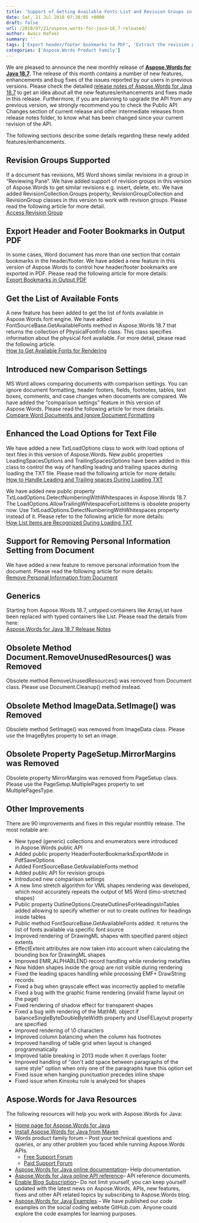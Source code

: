```yaml
---
title: 'Support of Getting Available Fonts List and Revision Groups in Aspose.Words for Java 18.7'
date: Sat, 21 Jul 2018 07:38:05 +0000
draft: false
url: /2018/07/21/aspose.words-for-java-18.7-released/
author: Awais Hafeez
summary: ''
tags: ['Export header/footer bookmarks to PDF', 'Extract the revision groups from the Word', 'Get the list of available fonts in Word']
categories: ['Aspose.Words Product Family']
---
```


We are pleased to announce the new monthly release of [**Aspose.Words for Java 18.7**][1]. The release of this month contains a number of new features, enhancements and bug fixes of the issues reported by our users in previous versions. Please check the detailed [release notes of Aspose.Words for Java 18.7][2] to get an idea about all the new features/enhancements and fixes made in this release. Furthermore, if you are planning to upgrade the API from any previous version, we strongly recommend you to check the Public API Changes section of current release and other intermediate releases from release notes folder, to know what has been changed since your current revision of the API.

The following sections describe some details regarding these newly added features/enhancements.

## Revision Groups Supported

If a document has revisions, MS Word shows similar revisions in a group in “Reviewing Pane”. We have added support of revision groups in this version of Aspose.Words to get similar revisions e.g. insert, delete, etc. We have added RevisionCollection.Groups property, RevisionGroupCollection and RevisionGroup classes in this version to work with revision groups. Please read the following article for more detail.  
[Access Revision Group][3]

## Export Header and Footer Bookmarks in Output PDF

In some cases, Word document has more than one section that contain bookmarks in the header/footer. We have added a new feature in this version of Aspose.Words to control how header/footer bookmarks are exported in PDF. Please read the following article for more details:  
[Export Bookmarks in Output PDF][4]

## Get the List of Available Fonts

A new feature has been added to get the list of fonts available in Aspose.Words font engine. We have added FontSourceBase.GetAvailableFonts method in Aspose.Words 18.7 that returns the collection of PhysicalFontInfo class. This class specifies information about the physical font available. For more detail, please read the following article.  
[How to Get Available Fonts for Rendering][5]

## Introduced new Comparison Settings

MS Word allows comparing documents with comparison settings. You can ignore document formatting, header footers, fields, footnotes, tables, text boxes, comments, and case changes when documents are compared. We have added the “comparison settings” feature in this version of Aspose.Words. Please read the following article for more details.  
[Compare Word Documents and Ignore Document Formatting][6]

## Enhanced the Load Options for Text File

We have added a new TxtLoadOptions class to work with load options of text files in this version of Aspose.Words. New public properties LeadingSpacesOptions and TrailingSpacesOptions have been added in this class to control the way of handling leading and trailing spaces during loading the TXT file. Please read the following article for more details:  
[How to Handle Leading and Trailing spaces During Loading TXT][7]

We have added new public property TxtLoadOptions.DetectNumberingWithWhitespaces in Aspose.Words 18.7. The LoadOptions.AllowTrailingWhitespaceForListItems is obsolete property now. Use TxtLoadOptions.DetectNumberingWithWhitespaces property instead of it. Please refer to the following article for more details:  
[How List Items are Recognized During Loading TXT][8]

## Support for Removing Personal Information Setting from Document

We have added a new feature to remove personal information from the document. Please read the following article for more details:  
[Remove Personal Information from Document][9]

## Generics

Starting from Aspose.Words 18.7, untyped containers like ArrayList have been replaced with typed containers like List. Please read the details from here:  
[Aspose.Words for Java 18.7 Release Notes][10]

## Obsolete Method Document.RemoveUnusedResources() was Removed

Obsolete method RemoveUnusedResources() was removed from Document class. Please use Document.Cleanup() method instead.

## Obsolete Method ImageData.SetImage() was Removed

Obsolete method SetImage() was removed from ImageData class. Please use the ImageBytes property to set an image.

## Obsolete Property PageSetup.MirrorMargins was Removed

Obsolete property MirrorMargins was removed from PageSetup class. Please use the PageSetup.MultiplePages property to set MultiplePagesType.

## Other Improvements

There are 90 improvements and fixes in this regular monthly release. The most notable are:

*   New typed (generic) collections and enumerators were introduced in Aspose.Words public API
*   Added public property HeaderFooterBookmarksExportMode in PdfSaveOptions 
*   Added FontSourceBase.GetAvailableFonts method 
*   Added public API for revision groups 
*   Introduced new comparison settings 
*   A new limo stretch algorithm for VML shapes rendering was developed, which most accurately repeats the output of MS Word (limo-stretched shapes)
*   Public property OutlineOptions.CreateOutlinesForHeadingsInTables added allowing to specify whether or not to create outlines for headings inside tables
*   Public method FontSourceBase.GetAvailableFonts added. It returns the list of fonts available via specific font source
*   Improved rendering of DrawingML shapes with specified parent object extents
*   EffectExtent attributes are now taken into account when calculating the bounding box for DrawingML shapes
*   Improved EMR\_ALPHABLEND record handling while rendering metafiles
*   Now hidden shapes inside the group are not visible during rendering
*   Fixed the leading spaces handling while processing EMF+ DrawString records
*   Fixed a bug when grayscale effect was incorrectly applied to metafile
*   Fixed a bug with the graphic frame rendering (invalid frame layout on the page)
*   Fixed rendering of shadow effect for transparent shapes
*   Fixed a bug with rendering of the MathML object if balanceSingleByteDoubleByteWidth property and UseFELayout property are specified
*   Improved rendering of \\0 characters
*   Improved column balancing when the column has footnotes
*   Improved handling of table grid when layout is changed programmatically
*   Improved table breaking in 2013 mode when it overlaps footer
*   Improved handling of "don't add space between paragraphs of the same style" option when only one of the paragraphs have this option set
*   Fixed issue when hanging punctuation precedes inline shape
*   Fixed issue when Kinsoku rule is analyzed for shapes

## Aspose.Words for Java Resources

The following resources will help you work with Aspose.Words for Java:

*   [Home page for Aspose.Words for Java][11]
*   [Install Aspose.Words for Java from Maven][12]
*   Words product family forum – Post your technical questions and queries, or any other problem you faced while running Aspose.Words APIs.
    *   [Free Support Forum][13]
    *   [Paid Support Forum][14]
*   [Aspose.Words for Java online documentation][15]– Help documentation.
*   [Aspose.Words for Java online API reference][16]– API reference documents.
*   [Enable Blog Subscription][17]– Do not limit yourself, you can keep yourself updated with the latest news on Aspose.Words, APIs, new features, fixes and other API related topics by subscribing to Aspose.Words blog.
*   [Aspose.Words for Java Examples][18] – We have published our code examples on the social coding website GitHub.com. Anyone could explore the code examples for learning purposes.




[1]: https://artifact.aspose.com/webapp/#/artifacts/browse/tree/General/repo/com/aspose/aspose-words
[2]: https://docs.aspose.com/display/wordsjava/Aspose.Words+for+Java+18.7+Release+Notes
[3]: https://docs.aspose.com/display/wordsjava/Working+with+Document#WorkingwithDocument-AccessRevisionGroup
[4]: https://docs.aspose.com/display/wordsjava/Rendering#Rendering-ExportBookmarksinOutputPDF
[5]: https://docs.aspose.com/display/wordsjava/True+Type+Fonts#TrueTypeFonts-HowtoGetAvailableFontsforRendering
[6]: https://docs.aspose.com/display/wordsjava/How+to+Compare+Two+Word+Documents#HowtoCompareTwoWordDocuments-CompareWordDocumentsandIgnoreDocumentFormatting
[7]: https://docs.aspose.com/display/wordsjava/Working+with+Text+Document#WorkingwithTextDocument-HowtoHandleLeadingandTrailingSpacesduringLoadingTXT
[8]: https://docs.aspose.com/display/wordsjava/Working+with+Text+Document#WorkingwithTextDocument-HowListItemsareRecognizedDuringLoadingTXT
[9]: https://docs.aspose.com/display/wordsjava/Working+with+Document#WorkingwithDocument-RemovePersonalInformationfromDocument
[10]: https://docs.aspose.com/display/wordsjava/Aspose.Words+for+Java+18.7+Release+Notes
[11]: https://products.aspose.com/words/java
[12]: https://artifact.aspose.com/webapp/#/artifacts/browse/tree/General/repo/com/aspose/aspose-words
[13]: https://forum.aspose.com/c/words
[14]: https://helpdesk.aspose.com/
[15]: https://docs.aspose.com/display/wordsjava/Home
[16]: https://apireference.aspose.com/java/words
[17]: https://blog.aspose.com/category/aspose-products/aspose-words-product-family/
[18]: https://github.com/aspose-words/Aspose.Words-for-Java




